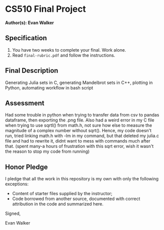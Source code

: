 # CS510 Final Project

**Author(s):** **Evan Walker**

## Specification

1. You have two weeks to complete your final. Work alone.
1. Read ```final-rubric.pdf``` and follow the instructions.

## Final Description

Generating Julia sets in C, generating Mandelbrot sets in C++, plotting in Python, automating workflow in bash script

## Assessment

Had some trouble in python when trying to transfer data from csv to pandas dataframe, then exporting the .png file. Also had a weird error in my C file when trying
to use sqrtl() from math.h, not sure how else to measure the magnitude of a complex number without sqrt(). Hence, my code doesn't run, tried linking math.h with -lm in my command, but that deleted my julia.c file and had to rewrite it, didnt want to mess with commands much after that. (spent many-a hours of frustration with this sqrt error, wish it wasn't the reason to stop my code from running)

## Honor Pledge

I pledge that all the work in this repository is my own with only the following exceptions:

* Content of starter files supplied by the instructor;
* Code borrowed from another source, documented with correct attribution in the code and summarized here.

Signed,

Evan Walker
